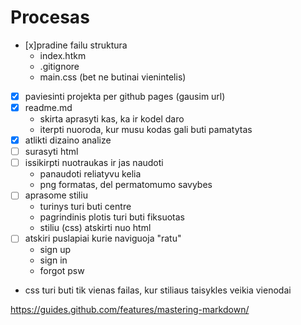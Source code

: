 # Procesas

- [x]pradine failu struktura
    - index.htkm
    - .gitignore
    - main.css (bet ne butinai vienintelis)
- [x] paviesinti projekta per github pages (gausim url)
- [x] readme.md
    - skirta aprasyti kas, ka ir kodel daro
    - iterpti nuoroda, kur musu kodas gali buti pamatytas
- [x] atlikti dizaino analize
- [ ] surasyti html
- [ ] issikirpti nuotraukas ir jas naudoti
    - panaudoti reliatyvu kelia
    - png formatas, del permatomumo savybes
- [ ] aprasome stiliu
    - turinys turi buti centre
    - pagrindinis plotis turi buti fiksuotas
    - stiliu (css) atskirti nuo html
- [ ] atskiri puslapiai kurie naviguoja "ratu"
    - sign up
    - sign in
    - forgot psw
- css turi buti tik vienas failas, kur stiliaus taisykles veikia vienodai

https://guides.github.com/features/mastering-markdown/